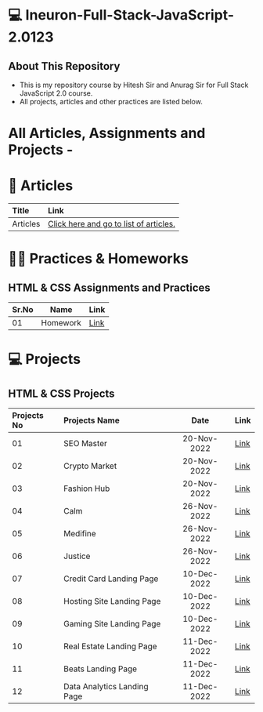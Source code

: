# 💻 Ineuron-Full-Stack-JavaScript-2.0123
## About This Repository
- This is my repository course by Hitesh Sir and Anurag Sir for Full Stack JavaScript 2.0 course.
- All projects, articles and other practices are listed below.
# All Articles, Assignments and Projects -
# 📝 Articles
|  Title|Link|
| :---        | :---          |
| Articles         |	<a href="">Click here and go to list of articles.</a>   |
# 👨‍💻 Practices & Homeworks
##   HTML & CSS Assignments and Practices
|Sr.No|Name|Link|
| :---        | :---:         |:---|
| 01       | Homework	|<a href="https://github.com/PushpakKhadke/Ineuron-Full-Stack-JavaScript-2.0/tree/main/Assignments/02-Dec-2022">Link</a>   |
# 💻 Projects
##  HTML & CSS Projects
| Projects No | Projects Name | Date      | Link|
| :---        | :---          |:---:      | :---|
| 01          |	SEO Master    |20-Nov-2022| <a href="https://github.com/PushpakKhadke/Ineuron-Full-Stack-JavaScript-2.0/tree/main/Projects/FSJS%202.0%20Project%2001">Link</a>    |
| 02          |Crypto Market  |20-Nov-2022|   <a href="https://github.com/PushpakKhadke/Ineuron-Full-Stack-JavaScript-2.0/tree/main/Projects/FSJS%202.0%20Project%2002">Link</a>  |
| 03          |Fashion Hub    |20-Nov-2022|   <a href="https://github.com/PushpakKhadke/Ineuron-Full-Stack-JavaScript-2.0/tree/main/Projects/FSJS%202.0%20Project%2003">Link</a> |
| 04          |Calm           |26-Nov-2022|  <a href="https://github.com/PushpakKhadke/Ineuron-Full-Stack-JavaScript-2.0/tree/main/Projects/FSJS%202.0%20Project%2004">Link</a>  |
| 05          |Medifine       |26-Nov-2022|   <a href="https://github.com/PushpakKhadke/Ineuron-Full-Stack-JavaScript-2.0/tree/main/Projects/FSJS%202.0%20Project%2005">Link</a> |
| 06          |Justice        |26-Nov-2022|   <a href="https://github.com/PushpakKhadke/Ineuron-Full-Stack-JavaScript-2.0/tree/main/Projects/FSJS%202.0%20Project%2006">Link</a> |
| 07          |	Credit Card Landing Page   |10-Dec-2022| <a href="https://github.com/PushpakKhadke/Ineuron-Full-Stack-JavaScript-2.0/tree/main/Projects/FSJS%202.0%20Project%2007">Link</a>    |
| 08          | Hosting Site Landing Page |10-Dec-2022|   <a href="https://github.com/PushpakKhadke/Ineuron-Full-Stack-JavaScript-2.0/tree/main/Projects/FSJS%202.0%20Project%2008">Link</a>  |
| 09          | Gaming Site Landing Page |10-Dec-2022|   <a href="https://github.com/PushpakKhadke/Ineuron-Full-Stack-JavaScript-2.0/tree/main/Projects/FSJS%202.0%20Project%2009">Link</a> |
| 10          |  Real Estate Landing Page    |11-Dec-2022|  <a href="https://github.com/PushpakKhadke/Ineuron-Full-Stack-JavaScript-2.0/tree/main/Projects/FSJS%202.0%20Project%2010">Link</a>  |
| 11          |  Beats Landing Page    |11-Dec-2022|   <a href="https://github.com/PushpakKhadke/Ineuron-Full-Stack-JavaScript-2.0/tree/main/Projects/FSJS%202.0%20Project%2011">Link</a> |
| 12          |     Data Analytics Landing Page   |11-Dec-2022|   <a href="https://github.com/PushpakKhadke/Ineuron-Full-Stack-JavaScript-2.0/tree/main/Projects/FSJS%202.0%20Project%2012">Link</a> |
